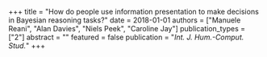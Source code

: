 +++
title = "How do people use information presentation to make decisions in Bayesian reasoning tasks?"
date = 2018-01-01
authors = ["Manuele Reani", "Alan Davies", "Niels Peek", "Caroline Jay"]
publication_types = ["2"]
abstract = ""
featured = false
publication = "*Int. J. Hum.-Comput. Stud.*"
+++

